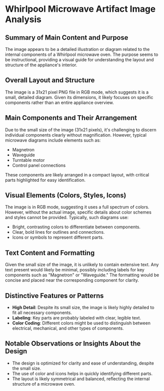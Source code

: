 # Whirlpool Microwave Artifact Image Analysis

## Summary of Main Content and Purpose
The image appears to be a detailed illustration or diagram related to the internal components of a Whirlpool microwave oven. The purpose seems to be instructional, providing a visual guide for understanding the layout and structure of the appliance's interior.

## Overall Layout and Structure
The image is a 31x21 pixel PNG file in RGB mode, which suggests it is a small, detailed diagram. Given its dimensions, it likely focuses on specific components rather than an entire appliance overview.

## Main Components and Their Arrangement
Due to the small size of the image (31x21 pixels), it's challenging to discern individual components clearly without magnification. However, typical microwave diagrams include elements such as:
- Magnetron
- Waveguide
- Turntable motor
- Control panel connections

These components are likely arranged in a compact layout, with critical parts highlighted for easy identification.

## Visual Elements (Colors, Styles, Icons)
The image is in RGB mode, suggesting it uses a full spectrum of colors. However, without the actual image, specific details about color schemes and styles cannot be provided. Typically, such diagrams use:
- Bright, contrasting colors to differentiate between components.
- Clear, bold lines for outlines and connections.
- Icons or symbols to represent different parts.

## Text Content and Formatting
Given the small size of the image, it is unlikely to contain extensive text. Any text present would likely be minimal, possibly including labels for key components such as "Magnetron" or "Waveguide." The formatting would be concise and placed near the corresponding component for clarity.

## Distinctive Features or Patterns
- **High Detail**: Despite its small size, the image is likely highly detailed to fit all necessary components.
- **Labeling**: Key parts are probably labeled with clear, legible text.
- **Color Coding**: Different colors might be used to distinguish between electrical, mechanical, and other types of components.

## Notable Observations or Insights About the Design
- The design is optimized for clarity and ease of understanding, despite the small size.
- The use of color and icons helps in quickly identifying different parts.
- The layout is likely symmetrical and balanced, reflecting the internal structure of a microwave oven.